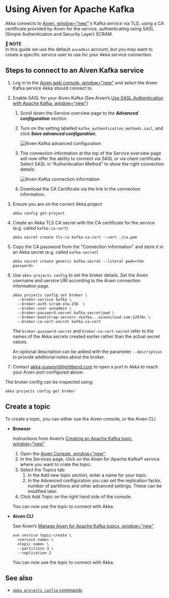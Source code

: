 # Using Aiven for Apache Kafka

Akka connects to [Aiven, window="new"](https://aiven.io)'s Kafka service via TLS, using a CA certificate provided by Aiven for the service, authenticating using SASL (Simple Authentication and Security Layer) SCRAM.

**📌 NOTE**\
In this guide we use the default `avnadmin` account, but you may want to create a specific service user to use for your Akka service connection.

## Steps to connect to an Aiven Kafka service

1. Log in to the [Aiven web console, window="new"](https://console.aiven.io/) and select the Aiven Kafka service Akka should connect to.
2. Enable SASL for your Aiven Kafka (See Aiven’s [Use SASL Authentication with Apache Kafka, window="new"](https://docs.aiven.io/docs/products/kafka/howto/kafka-sasl-auth))
   1. Scroll down the Service overview page to the ***Advanced configuration*** section.
   2. Turn on the setting labelled `kafka_authentication_methods.sasl`, and click ***Save advanced configuration***.

      ![Aiven Kafka advanced configuration](operations:aiven-advanced-configuration.png)
   3. The connection information at the top of the Service overview page will now offer the ability to connect via SASL or via client certificate. Select SASL in "Authentication Method" to show the right connection details:

      ![Aiven Kafka connection information](operations:aiven-connection-information.png)
   4. Download the CA Certificate via the link in the connection information.
3. Ensure you are on the correct Akka project

   ```command window
   akka config get-project
   ```
4. Create an Akka TLS CA secret with the CA certificate for the service (e.g. called `kafka-ca-cert`)

   ```command window
   akka secret create tls-ca kafka-ca-cert --cert ./ca.pem
   ```
5. Copy the CA password from the "Connection Information" and store it in an Akka secret (e.g. called `kafka-secret`)

   ```command window
   akka secret create generic kafka-secret --literal pwd=<the password>
   ```
6. Use `akka projects config` to set the broker details. Set the Aiven username and service URI according to the Aiven connection information page.

   ```command window
   akka projects config set broker \
     --broker-service kafka \
     --broker-auth scram-sha-256  \
     --broker-user avnadmin \
     --broker-password-secret kafka-secret/pwd \
     --broker-bootstrap-servers <kafka...aivencloud.com:12976> \
     --broker-ca-cert-secret kafka-ca-cert
   ```
   The `broker-password-secret` and `broker-ca-cert-secret` refer to the names of the Akka secrets created earlier rather than the actual secret values.

   An optional description can be added with the parameter `--description` to provide additional notes about the broker.
7. Contact akka-support@lightbend.com to open a port in Akka to reach your Aiven port configured above.

The broker config can be inspected using:
```command window
akka projects config get broker
```

## Create a topic

To create a topic, you can either use the Aiven console, or the Aiven CLI.

* **Browser**

  Instructions from Aiven’s [Creating an Apache Kafka topic, window="new"](https://docs.aiven.io/docs/products/kafka/howto/create-topic)

  1. Open the [Aiven Console, window="new"](https://console.aiven.io/).
  2. In the Services page, click on the Aiven for Apache Kafka® service where you want to crate the topic.
  3. Select the Topics tab:
     1. In the Add new topic section, enter a name for your topic.
     2. In the Advanced configuration you can set the replication factor, number of partitions and other advanced settings. These can be modified later.
  4. Click Add Topic on the right hand side of the console.

  You can now use the topic to connect with Akka.
* **Aiven CLI**

  See Aiven’s [Manage Aiven for Apache Kafka topics, window="new"](https://docs.aiven.io/docs/tools/cli/service/topic#avn-cli-service-topic-create)
  ```command line
  avn service topic-create \
    <service name> \
    <topic name> \
    --partitions 3 \
    --replication 2
  ```

  You can now use the topic to connect with Akka.

## See also

* [`akka projects config` commands](reference:cli/akka-cli/akka_projects_config.adoc#_see_also)
